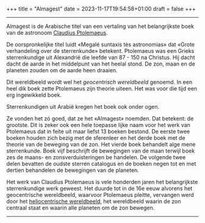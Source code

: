 +++
title = "Almagest"
date = 2023-11-17T19:54:58+01:00
draft = false
+++


--------------------------------------------------------------------------------------
Almagest is de Arabische titel van een vertaling van het belangrijkste
boek van de astronoom [Claudius Ptolemaeus](/encyclopedie/ptolemaeus).

De oorspronkelijke titel luidt «Megalé suntaxis tès astronomias» dat
«Grote verhandeling over de sterrenkunde» betekent. Ptolemaeus was een
Grieks sterrenkundige uit Alexandrië die leefde van 87 - 150 na
Christus. Hij dacht dacht de aarde in het middelpunt van het heelal
stond. De zon, maan en de planeten zouden om de aarde heen draaien.

Dit wereldbeeld wordt wel het *geocentrisch wereldbeeld* genoemd. In een
heel dik boek zette Ptolemaeus zijn theorie uiteen. Het was voor die
tijd een erg ingewikkeld boek.

Sterrenkundigen uit Arabië kregen het boek ook onder ogen.

Ze vonden het zó goed, dat ze het «Almagest» noemden. Dat betekent: de
grootste. Dit is zeker ook een hele toepasse lijke naam voor het werk
van Ptolemaeus dat in feite uit maar liefst 13 boeken bestond. De eerste
twee boeken houden zich bezig met de sferenleer en het derde boek met de
theorie van de beweging van de zon. Het vierde boek behandelt alge mene
sterrenkunde. Boek vijf beschrijft de bewegingen van de maan terwijl
boek zes de maans- en zonsverduisteringen be handelen. De volgende twee
delen bevatten de oudste sterren catalogus en de boeken negen tot en met
dertien behandelen de bewegingen van de planeten.

Het werk van Claudius Ptolemaeus is vele honderden jaren het
belangrijkste sterrenkundige werk geweest. Het duurde tot in de 16e eeuw
alvorens het geocentrische wereldbeeld, waarvoor Ptolemaeus pleitte,
vervangen werd door het 
[heliocentrische wereldbeeld](/encyclopedie/heliocentrisch), het wereldbeeld waarin de zon
centraal staat en waarin alle planeten om de zon bewegen.

---------------------------------------------------------------------------------------------------------------
